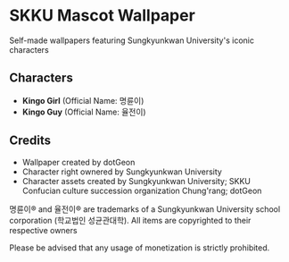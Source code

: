 # SKKU Mascot Wallpaper
Self-made wallpapers featuring Sungkyunkwan University's iconic characters

## Characters
- **Kingo Girl** (Official Name: 명륜이)
- **Kingo Guy** (Official Name: 율전이)

## Credits
- Wallpaper created by dotGeon
- Character right ownered by Sungkyunkwan University
- Character assets created by Sungkyunkwan University; SKKU Confucian culture succession organization Chung'rang; dotGeon

명륜이® and 율전이® are trademarks of a Sungkyunkwan University school corporation (학교법인 성균관대학). All items are copyrighted to their respective owners

Please be advised that any usage of monetization is strictly prohibited.
